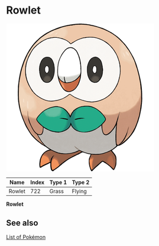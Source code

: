 # Rowlet


![Rowlet](images/722.png)

| **Name** | **Index** | **Type 1** | **Type 2** |
|----|----|----|----|
| Rowlet | 722 | Grass | Flying  |

**Rowlet** 

## See also

[List of Pokémon](../pokemon.md)
